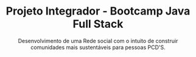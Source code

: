 <h1 align=center> Projeto Integrador - Bootcamp Java Full Stack </h1>

<p align=center> Desenvolvimento de uma Rede social com o intuito de construir comunidades mais sustentáveis para pessoas PCD'S.</p>


